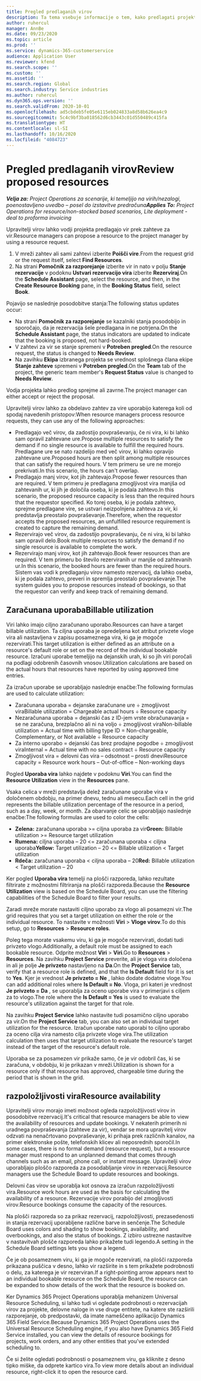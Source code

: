 ```yaml
---
title: Pregled predlaganih virov
description: Ta tema vsebuje informacije o tem, kako predlagati projektne vire.
author: ruhercul
manager: AnnBe
ms.date: 09/23/2020
ms.topic: article
ms.prod: ''
ms.service: dynamics-365-customerservice
audience: Application User
ms.reviewer: kfend
ms.search.scope: ''
ms.custom: ''
ms.assetid: ''
ms.search.region: Global
ms.search.industry: Service industries
ms.author: ruhercul
ms.dyn365.ops.version: ''
ms.search.validFrom: 2020-10-01
ms.openlocfilehash: ad5cbdeb5fe05e6115eb024833a8d58b626ea4c9
ms.sourcegitcommit: 5c4c9bf3ba018562d6cb3443c01d550489c415fa
ms.translationtype: HT
ms.contentlocale: sl-SI
ms.lasthandoff: 10/16/2020
ms.locfileid: "4084723"
---
```

# <a name="review-proposed-resources"></a><span data-ttu-id="d7984-103">Pregled predlaganih virov</span><span class="sxs-lookup"><span data-stu-id="d7984-103">Review proposed resources</span></span>

<span data-ttu-id="d7984-104">_**Velja za:** Project Operations za scenarije, ki temeljijo na virih/nezalogi, poenostavljeno uvedbo – posel do izstavitve predračuna_</span><span class="sxs-lookup"><span data-stu-id="d7984-104">_**Applies To:** Project Operations for resource/non-stocked based scenarios, Lite deployment - deal to proforma invoicing_</span></span>

<span data-ttu-id="d7984-105">Upravitelji virov lahko vodji projekta predlagajo vir prek zahteve za vir.</span><span class="sxs-lookup"><span data-stu-id="d7984-105">Resource managers can propose a resource to the project manager by using a resource request.</span></span>

1. <span data-ttu-id="d7984-106">V mreži zahtev ali sami zahtevi izberite **Poišči vire**.</span><span class="sxs-lookup"><span data-stu-id="d7984-106">From the request grid or the request itself, select **Find Resources**.</span></span>
2. <span data-ttu-id="d7984-107">Na strani **Pomočnik za razporejanje** izberite vir in nato v polju **Stanje rezervacije** v podoknu **Ustvari rezervacijo vira** izberite **Rezerviraj**.</span><span class="sxs-lookup"><span data-stu-id="d7984-107">On the **Schedule Assistant** page, select the resource, and then, in the **Create Resource Booking** pane, in the **Booking Status** field, select **Book**.</span></span>

<span data-ttu-id="d7984-108">Pojavijo se naslednje posodobitve stanja:</span><span class="sxs-lookup"><span data-stu-id="d7984-108">The following status updates occur:</span></span>

- <span data-ttu-id="d7984-109">Na strani **Pomočnik za razporejanje** se kazalniki stanja posodobijo in sporočajo, da je rezervacija šele predlagana in ne potrjena.</span><span class="sxs-lookup"><span data-stu-id="d7984-109">On the **Schedule Assistant** page, the status indicators are updated to indicate that the booking is proposed, not hard-booked.</span></span>
- <span data-ttu-id="d7984-110">V zahtevi za vir se stanje spremeni v **Potreben pregled**.</span><span class="sxs-lookup"><span data-stu-id="d7984-110">On the resource request, the status is changed to **Needs Review**.</span></span>
- <span data-ttu-id="d7984-111">Na zavihku **Ekipa** izbranega projekta se vrednost splošnega člana ekipe **Stanje zahteve** spremeni v **Potreben pregled**.</span><span class="sxs-lookup"><span data-stu-id="d7984-111">On the **Team** tab of the project, the generic team member's **Request Status** value is changed to **Needs Review**.</span></span>

<span data-ttu-id="d7984-112">Vodja projekta lahko predlog sprejme ali zavrne.</span><span class="sxs-lookup"><span data-stu-id="d7984-112">The project manager can either accept or reject the proposal.</span></span>

<span data-ttu-id="d7984-113">Upravitelji virov lahko za obdelavo zahtev za vire uporabijo katerega koli od spodaj navedenih pristopov:</span><span class="sxs-lookup"><span data-stu-id="d7984-113">When resource managers process resource requests, they can use any of the following approaches:</span></span>

- <span data-ttu-id="d7984-114">Predlagajo več virov, da zadostijo povpraševanju, če ni vira, ki bi lahko sam opravil zahtevane ure.</span><span class="sxs-lookup"><span data-stu-id="d7984-114">Propose multiple resources to satisfy the demand if no single resource is available to fulfill the required hours.</span></span> <span data-ttu-id="d7984-115">Predlagane ure se nato razdelijo med več virov, ki lahko opravijo zahtevane ure.</span><span class="sxs-lookup"><span data-stu-id="d7984-115">Proposed hours are then split among multiple resources that can satisfy the required hours.</span></span> <span data-ttu-id="d7984-116">V tem primeru se ure ne morejo prekrivati.</span><span class="sxs-lookup"><span data-stu-id="d7984-116">In this scenario, the hours can't overlap.</span></span>
- <span data-ttu-id="d7984-117">Predlagajo manj virov, kot jih zahtevajo.</span><span class="sxs-lookup"><span data-stu-id="d7984-117">Propose fewer resources than are required.</span></span> <span data-ttu-id="d7984-118">V tem primeru je predlagana zmogljivost vira manjša od zahtevanih ur, ki jih je določila oseba, ki je podala zahtevo.</span><span class="sxs-lookup"><span data-stu-id="d7984-118">In this scenario, the proposed resource capacity is less than the required hours that the requestor specified.</span></span> <span data-ttu-id="d7984-119">Ko torej oseba, ki je podala zahtevo, sprejme predlagane vire, se ustvari neizpolnjena zahteva za vir, ki predstavlja preostalo povpraševanje.</span><span class="sxs-lookup"><span data-stu-id="d7984-119">Therefore, when the requestor accepts the proposed resources, an unfulfilled resource requirement is created to capture the remaining demand.</span></span>
- <span data-ttu-id="d7984-120">Rezervirajo več virov, da zadostijo povpraševanju, če ni vira, ki bi lahko sam opravil delo.</span><span class="sxs-lookup"><span data-stu-id="d7984-120">Book multiple resources to satisfy the demand if no single resource is available to complete the work.</span></span>
- <span data-ttu-id="d7984-121">Rezervirajo manj virov, kot jih zahtevajo.</span><span class="sxs-lookup"><span data-stu-id="d7984-121">Book fewer resources than are required.</span></span> <span data-ttu-id="d7984-122">V tem primeru bo število rezerviranih ur manjše od zahtevanih ur.</span><span class="sxs-lookup"><span data-stu-id="d7984-122">In this scenario, the booked hours are fewer than the required hours.</span></span> <span data-ttu-id="d7984-123">Sistem vas vodi k predlaganju virov namesto rezervacij, da lahko oseba, ki je podala zahtevo, preveri in spremlja preostalo povpraševanje.</span><span class="sxs-lookup"><span data-stu-id="d7984-123">The system guides you to propose resources instead of bookings, so that the requestor can verify and keep track of remaining demand.</span></span>

## <a name="billable-utilization"></a><span data-ttu-id="d7984-124">Zaračunana uporaba</span><span class="sxs-lookup"><span data-stu-id="d7984-124">Billable utilization</span></span>

<span data-ttu-id="d7984-125">Viri lahko imajo ciljno zaračunano uporabo.</span><span class="sxs-lookup"><span data-stu-id="d7984-125">Resources can have a target billable utilization.</span></span> <span data-ttu-id="d7984-126">Ta ciljna uporaba je opredeljena kot atribut privzete vloge vira ali nastavljena v zapisu posameznega vira, ki ga je mogoče rezervirati.</span><span class="sxs-lookup"><span data-stu-id="d7984-126">This target utilization is either defined as an attribute on a resource's default role or set on the record of the individual bookable resource.</span></span> <span data-ttu-id="d7984-127">Izračuni uporabe temeljijo na dejanskih urah, ki so jih viri poročali na podlagi odobrenih časovnih vnosov.</span><span class="sxs-lookup"><span data-stu-id="d7984-127">Utilization calculations are based on the actual hours that resources have reported by using approved time entries.</span></span>

<span data-ttu-id="d7984-128">Za izračun uporabe se uporabljajo naslednje enačbe:</span><span class="sxs-lookup"><span data-stu-id="d7984-128">The following formulas are used to calculate utilization:</span></span>

- <span data-ttu-id="d7984-129">Zaračunana uporaba = dejanske zaračunane ure ÷ zmogljivost vira</span><span class="sxs-lookup"><span data-stu-id="d7984-129">Billable utilization = Chargeable actual hours ÷ Resource capacity</span></span>
- <span data-ttu-id="d7984-130">Nezaračunana uporaba = dejanski čas z ID-jem vrste obračunavanja = se ne zaračuna, brezplačno ali ni na voljo ÷ zmogljivost vira</span><span class="sxs-lookup"><span data-stu-id="d7984-130">Non-billable utilization = Actual time with billing type ID = Non-chargeable, Complementary, or Not available ÷ Resource capacity</span></span>
- <span data-ttu-id="d7984-131">Za interno uporabo = dejanski čas brez prodajne pogodbe ÷ zmogljivost vira</span><span class="sxs-lookup"><span data-stu-id="d7984-131">Internal = Actual time with no sales contract ÷ Resource capacity</span></span>
- <span data-ttu-id="d7984-132">Zmogljivost vira = delovni čas vira – odsotnost – prosti dnevi</span><span class="sxs-lookup"><span data-stu-id="d7984-132">Resource capacity = Resource work hours – Out-of-office – Non-working days</span></span>

<span data-ttu-id="d7984-133">Pogled **Uporaba vira** lahko najdete v podoknu **Viri**.</span><span class="sxs-lookup"><span data-stu-id="d7984-133">You can find the **Resource Utilization** view in the **Resources** pane.</span></span>

<span data-ttu-id="d7984-134">Vsaka celica v mreži predstavlja delež zaračunane uporabe vira v določenem obdobju, na primer dnevu, tednu ali mesecu.</span><span class="sxs-lookup"><span data-stu-id="d7984-134">Each cell in the grid represents the billable utilization percentage of the resource in a period, such as a day, week, or month.</span></span> <span data-ttu-id="d7984-135">Za obarvanje celic se uporabljajo naslednje enačbe:</span><span class="sxs-lookup"><span data-stu-id="d7984-135">The following formulas are used to color the cells:</span></span>

- <span data-ttu-id="d7984-136">**Zelena:** zaračunana uporaba \>= ciljna uporaba za vir</span><span class="sxs-lookup"><span data-stu-id="d7984-136">**Green:** Billable utilization \>= Resource target utilization</span></span>
- <span data-ttu-id="d7984-137">**Rumena:** ciljna uporaba – 20 \<= zaračunana uporaba \< ciljna uporaba</span><span class="sxs-lookup"><span data-stu-id="d7984-137">**Yellow:** Target utilization – 20 \<= Billable utilization \< Target utilization</span></span>
- <span data-ttu-id="d7984-138">**Rdeča:** zaračunana uporaba \< ciljna uporaba – 20</span><span class="sxs-lookup"><span data-stu-id="d7984-138">**Red:** Billable utilization \< Target utilization – 20</span></span>

<span data-ttu-id="d7984-139">Ker pogled **Uporaba vira** temelji na plošči razporeda, lahko rezultate filtrirate z možnostmi filtriranja na plošči razporeda.</span><span class="sxs-lookup"><span data-stu-id="d7984-139">Because the **Resource Utilization** view is based on the Schedule Board, you can use the filtering capabilities of the Schedule Board to filter your results.</span></span>

<span data-ttu-id="d7984-140">Zaradi mreže morate nastaviti ciljno uporabo za vlogo ali posamezni vir.</span><span class="sxs-lookup"><span data-stu-id="d7984-140">The grid requires that you set a target utilization on either the role or the individual resource.</span></span> <span data-ttu-id="d7984-141">To nastavite v možnosti **Viri** \> **Vloge virov**.</span><span class="sxs-lookup"><span data-stu-id="d7984-141">To do this setup, go to **Resources** \> **Resource roles**.</span></span>

<span data-ttu-id="d7984-142">Poleg tega morate vsakemu viru, ki ga je mogoče rezervirati, dodati tudi privzeto vlogo.</span><span class="sxs-lookup"><span data-stu-id="d7984-142">Additionally, a default role must be assigned to each bookable resource.</span></span> <span data-ttu-id="d7984-143">Odprite možnost **Viri** \> **Viri**.</span><span class="sxs-lookup"><span data-stu-id="d7984-143">Go to **Resources** \> **Resources**.</span></span> <span data-ttu-id="d7984-144">Na zavihku **Project Service** preverite, ali je vloga vira določena in ali je polje **Je privzeto** nastavljeno na **Da**.</span><span class="sxs-lookup"><span data-stu-id="d7984-144">On the **Project Service** tab, verify that a resource role is defined, and that the **Is Default** field for it is set to **Yes**.</span></span> <span data-ttu-id="d7984-145">Kjer je vrednost **Je privzeto = Ne** , lahko dodate dodatne vloge.</span><span class="sxs-lookup"><span data-stu-id="d7984-145">You can add additional roles where **Is Default = No**.</span></span> <span data-ttu-id="d7984-146">Vloga, pri kateri je vrednost **Je privzeto = Da** , se uporablja za oceno uporabe vira v primerjavi s ciljem za to vlogo.</span><span class="sxs-lookup"><span data-stu-id="d7984-146">The role where the **Is Default = Yes** is used to evaluate the resource's utilization against the target for that role.</span></span>

<span data-ttu-id="d7984-147">Na zavihku **Project Service** lahko nastavite tudi posamično ciljno uporabo za vir.</span><span class="sxs-lookup"><span data-stu-id="d7984-147">On the **Project Service** tab, you can also set an individual target utilization for the resource.</span></span> <span data-ttu-id="d7984-148">Izračun uporabe nato uporabi to ciljno uporabo za oceno cilja vira namesto cilja privzete vloge vira.</span><span class="sxs-lookup"><span data-stu-id="d7984-148">The utilization calculation then uses that target utilization to evaluate the resource's target instead of the target of the resource's default role.</span></span>

<span data-ttu-id="d7984-149">Uporaba se za posamezen vir prikaže samo, če je vir odobril čas, ki se zaračuna, v obdobju, ki je prikazan v mreži.</span><span class="sxs-lookup"><span data-stu-id="d7984-149">Utilization is shown for a resource only if that resource has approved, chargeable time during the period that is shown in the grid.</span></span>

## <a name="resource-availability"></a><span data-ttu-id="d7984-150">razpoložljivosti vira</span><span class="sxs-lookup"><span data-stu-id="d7984-150">Resource availability</span></span>

<span data-ttu-id="d7984-151">Upravitelji virov morajo imeti možnost ogleda razpoložljivosti virov in posodobitve rezervacij.</span><span class="sxs-lookup"><span data-stu-id="d7984-151">It's critical that resource managers be able to view the availability of resources and update bookings.</span></span> <span data-ttu-id="d7984-152">V nekaterih primerih ni uradnega povpraševanja (zahteve za vir), vendar se mora upravitelj virov odzvati na nenačrtovano povpraševanje, ki prihaja prek različnih kanalov, na primer elektronske pošte, telefonskih klicev ali neposrednih sporočil.</span><span class="sxs-lookup"><span data-stu-id="d7984-152">In some cases, there is no formal demand (resource request), but a resource manager must respond to an unplanned demand that comes through channels such as an email, phone call, or instant message.</span></span> <span data-ttu-id="d7984-153">Upravitelji virov uporabljajo ploščo razporeda za posodabljanje virov in rezervacij.</span><span class="sxs-lookup"><span data-stu-id="d7984-153">Resource managers use the Schedule Board to update resources and bookings.</span></span>

<span data-ttu-id="d7984-154">Delovni čas virov se uporablja kot osnova za izračun razpoložljivosti vira.</span><span class="sxs-lookup"><span data-stu-id="d7984-154">Resource work hours are used as the basis for calculating the availability of a resource.</span></span> <span data-ttu-id="d7984-155">Rezervacije virov porabijo del zmogljivosti virov.</span><span class="sxs-lookup"><span data-stu-id="d7984-155">Resource bookings consume the capacity of the resources.</span></span>

<span data-ttu-id="d7984-156">Na plošči razporeda so za prikaz rezervacij, razpoložljivosti, prezasedenosti in stanja rezervacij uporabljene različne barve in senčenje.</span><span class="sxs-lookup"><span data-stu-id="d7984-156">The Schedule Board uses colors and shading to show bookings, availability, and overbookings, and also the status of bookings.</span></span> <span data-ttu-id="d7984-157">Z izbiro ustrezne nastavitve v nastavitvah plošče razporeda lahko prikažete tudi legendo.</span><span class="sxs-lookup"><span data-stu-id="d7984-157">A setting in the Schedule Board settings lets you show a legend.</span></span>

<span data-ttu-id="d7984-158">Če je ob posameznem viru, ki ga je mogoče rezervirati, na plošči razporeda prikazana puščica v desno, lahko vir razširite in s tem prikažete podrobnosti o delu, za katerega je vir rezerviran.</span><span class="sxs-lookup"><span data-stu-id="d7984-158">If a right-pointing arrow appears next to an individual bookable resource on the Schedule Board, the resource can be expanded to show details of the work that the resource is booked on.</span></span>

<span data-ttu-id="d7984-159">Ker Dynamics 365 Project Operations uporablja mehanizem Universal Resource Scheduling, si lahko tudi vi ogledate podrobnosti o rezervacijah virov za projekte, delovne naloge in vse druge entitete, na katere ste razširili razporejanje, ob predpostavki, da imate nameščeno aplikacijo Dynamics 365 Field Service.</span><span class="sxs-lookup"><span data-stu-id="d7984-159">Because Dynamics 365 Project Operations uses the Universal Resource Scheduling engine, if you also have Dynamics 365 Field Service installed, you can view the details of resource bookings for projects, work orders, and any other entities that you've extended scheduling to.</span></span>

<span data-ttu-id="d7984-160">Če si želite ogledati podrobnosti o posameznem viru, ga kliknite z desno tipko miške, da odprete kartico vira.</span><span class="sxs-lookup"><span data-stu-id="d7984-160">To view more details about an individual resource, right-click it to open the resource card.</span></span>

